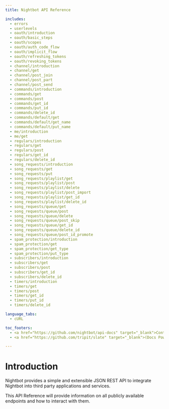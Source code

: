 ```yaml
---
title: Nightbot API Reference

includes:
  - errors
  - userlevels
  - oauth/introduction
  - oauth/basic_steps
  - oauth/scopes
  - oauth/auth_code_flow
  - oauth/implicit_flow
  - oauth/refreshing_tokens
  - oauth/revoking_tokens
  - channel/introduction
  - channel/get
  - channel/post_join
  - channel/post_part
  - channel/post_send
  - commands/introduction
  - commands/get
  - commands/post
  - commands/get_id
  - commands/put_id
  - commands/delete_id
  - commands/default/get
  - commands/default/get_name
  - commands/default/put_name
  - me/introduction
  - me/get
  - regulars/introduction
  - regulars/get
  - regulars/post
  - regulars/get_id
  - regulars/delete_id
  - song_requests/introduction
  - song_requests/get
  - song_requests/put
  - song_requests/playlist/get
  - song_requests/playlist/post
  - song_requests/playlist/delete
  - song_requests/playlist/post_import
  - song_requests/playlist/get_id
  - song_requests/playlist/delete_id
  - song_requests/queue/get
  - song_requests/queue/post
  - song_requests/queue/delete
  - song_requests/queue/post_skip
  - song_requests/queue/get_id
  - song_requests/queue/delete_id
  - song_requests/queue/post_id_promote
  - spam_protection/introduction
  - spam_protection/get
  - spam_protection/get_type
  - spam_protection/put_type
  - subscribers/introduction
  - subscribers/get
  - subscribers/post
  - subscribers/get_id
  - subscribers/delete_id
  - timers/introduction
  - timers/get
  - timers/post
  - timers/get_id
  - timers/put_id
  - timers/delete_id

language_tabs:
  - cURL

toc_footers:
  - <a href="https://github.com/nightbot/api-docs" target="_blank">Contribute to these docs</a>
  - <a href="https://github.com/tripit/slate" target="_blank">(Docs Powered by Slate)</a>

---
```


# Introduction

Nightbot provides a simple and extensible JSON REST API to integrate Nightbot into third party applications and services.

This API Reference will provide information on all publicly available endpoints and how to interact with them.
